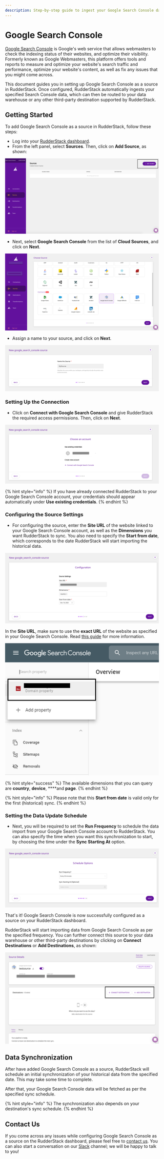 ```yaml
---
description: Step-by-step guide to ingest your Google Search Console data into RudderStack.
---
```


# Google Search Console

[Google Search Console](https://search.google.com/search-console/about) is Google's web service that allows webmasters to check the indexing status of their websites, and optimize their visibility. Formerly known as Google Webmasters, this platform offers tools and reports to measure and optimize your website's search traffic and performance, optimize your website's content, as well as fix any issues that you might come across.

This document guides you in setting up Google Search Console as a source in RudderStack. Once configured, RudderStack automatically ingests your specified Search Console data, which can then be routed to your data warehouse or any other third-party destination supported by RudderStack.

## Getting Started

To add Google Search Console as a source in RudderStack, follow these steps:

* Log into your [RudderStack dashboard](https://app.rudderlabs.com/signup?type=freetrial).
* From the left panel, select **Sources**. Then, click on **Add Source**, as shown:

![](../.gitbook/assets/1%20%284%29.png)

* Next, select **Google Search Console** from the list of **Cloud Sources**, and click on **Next**.

![](../.gitbook/assets/screen-shot-2020-12-18-at-10.43.57-am.png)

* Assign a name to your source, and click on **Next**.

![](../.gitbook/assets/screen-shot-2020-12-18-at-10.44.25-am.png)

### Setting Up the Connection

* Click on **Connect with Google Search Console** and give RudderStack the required access permissions. Then, click on **Next**.

![](../.gitbook/assets/screen-shot-2020-12-18-at-10.44.41-am.png)

{% hint style="info" %}
If you have already connected RudderStack to your Google Search Console account, your credentials should appear automatically under **Use existing credentials**.
{% endhint %}

### Configuring the Source Settings

* For configuring the source, enter the **Site URL** of the website linked to your Google Search Console account, as well as the **Dimensions** you want RudderStack to sync. You also need to specify the **Start from date**, which corresponds to the date RudderStack will start importing the historical data.

![](../.gitbook/assets/screen-shot-2020-12-18-at-10.59.43-am.png)

In the **Site URL**, make sure to use the **exact URL** of the website as specified in your Google Search Console. Read [this guide](https://support.google.com/webmasters/answer/34592?hl=en) for more information.

![](../.gitbook/assets/image%20%2813%29%20%281%29.png)

{% hint style="success" %}
The available dimensions that you can query are **country**, **device**, ****and **page**. 
{% endhint %}

{% hint style="info" %}
Please note that this **Start from date** is valid only for the first \(historical\) sync.
{% endhint %}

### Setting the Data Update Schedule

* Next, you will be required to set the **Run Frequency** to schedule the data import from your Google Search Console account to RudderStack. You can also specify the time when you want this synchronization to start, by choosing the time under the **Sync Starting At** option.

![](../.gitbook/assets/screen-shot-2020-12-18-at-11.00.31-am.png)

That's it! Google Search Console is now successfully configured as a source on your RudderStack dashboard. 

RudderStack will start importing data from Google Search Console as per the specified frequency. You can further connect this source to your data warehouse or other third-party destinations by clicking on **Connect Destinations** or **Add Destinations**, as shown:

![](../.gitbook/assets/screen-shot-2020-12-18-at-11.01.14-am%20%281%29.png)

## Data Synchronization

After have added Google Search Console as a source, RudderStack will schedule an initial synchronization of your historical data from the specified date. This may take some time to complete.

After that, your Google Search Console data will be fetched as per the specified sync schedule.

{% hint style="info" %}
The synchronization also depends on your destination's sync schedule.
{% endhint %}

## Contact Us

If you come across any issues while configuring Google Search Console as a source on the RudderStack dashboard, please feel free to [contact us](mailto:%20contact@rudderstack.com). You can also start a conversation on our [Slack](https://resources.rudderstack.com/join-rudderstack-slack) channel; we will be happy to talk to you!

